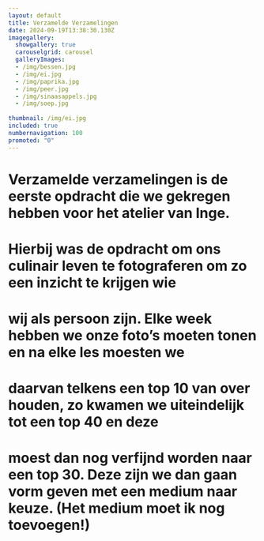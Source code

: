 ```yaml
---
layout: default
title: Verzamelde Verzamelingen
date: 2024-09-19T13:38:30.130Z
imagegallery:
  showgallery: true
  carouselgrid: carousel
  galleryImages:
  - /img/bessen.jpg
  - /img/ei.jpg
  - /img/paprika.jpg
  - /img/peer.jpg
  - /img/sinaasappels.jpg
  - /img/soep.jpg
  
thumbnail: /img/ei.jpg
included: true
numbernavigation: 100
promoted: "0"
---
```

# Verzamelde verzamelingen is de eerste opdracht die we gekregen hebben voor het atelier van Inge.
# Hierbij was de opdracht om ons culinair leven te fotograferen om zo een inzicht te krijgen wie
# wij als persoon zijn. Elke week hebben we onze foto’s moeten tonen en na elke les moesten we
# daarvan telkens een top 10 van over houden, zo kwamen we uiteindelijk tot een top 40 en deze
# moest dan nog verfijnd worden naar een top 30. Deze zijn we dan gaan vorm geven met een medium naar keuze. (Het medium moet ik nog toevoegen!)


